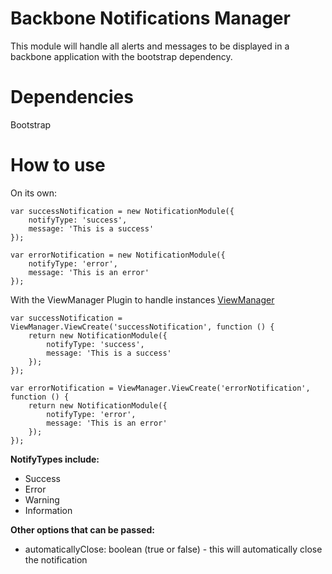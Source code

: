 Backbone Notifications Manager
==============================

This module will handle all alerts and messages to be displayed in a backbone application with the bootstrap dependency.

Dependencies
====

Bootstrap

How to use
====

On its own:

    var successNotification = new NotificationModule({
        notifyType: 'success',
        message: 'This is a success'
    });
    
    var errorNotification = new NotificationModule({
        notifyType: 'error',
        message: 'This is an error'
    });

With the ViewManager Plugin to handle instances [ViewManager](https://github.com/Ryank90/backbone-view-manager)

    var successNotification = ViewManager.ViewCreate('successNotification', function () {
        return new NotificationModule({
            notifyType: 'success',
            message: 'This is a success'
        });
    });
    
    var errorNotification = ViewManager.ViewCreate('errorNotification', function () {
        return new NotificationModule({
            notifyType: 'error',
            message: 'This is an error'
        });
    });
    
**NotifyTypes include:**

* Success
* Error
* Warning
* Information

**Other options that can be passed:**

* automaticallyClose: boolean (true or false) - this will automatically close the notification
